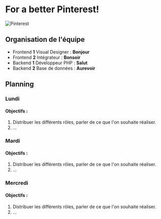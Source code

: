 # For a better Pinterest!
![Pinterest](https://i.imgur.com/0JtBdgj.png "Pinterest")
## Organisation de l'équipe
- Frontend **1** Visual Designer : **Bonjour**
- Frontend **2** Intégrateur : **Bonsoir**
- Backend **1** Développeur PHP : **Salut**
- Backend **2** Base de données : **Aurevoir**
## Planning 
### Lundi 
#### Objectifs :
1. Distribuer les différents rôles, parler de ce que l'on souhaite réaliser.
2. ...
### Mardi
#### Objectifs :
1. Distribuer les différents rôles, parler de ce que l'on souhaite réaliser.
2. ...
### Mercredi
#### Objectifs :
1. Distribuer les différents rôles, parler de ce que l'on souhaite réaliser.
2. ...

